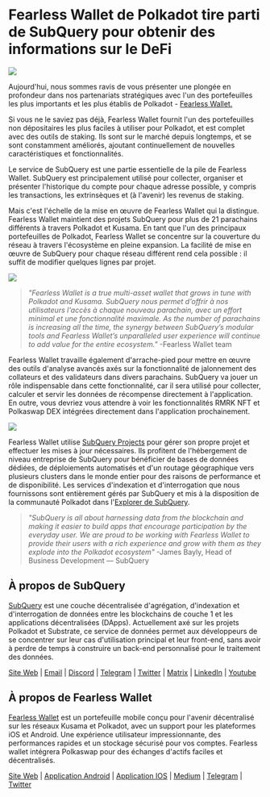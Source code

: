 # Fearless Wallet de Polkadot tire parti de SubQuery pour obtenir des informations sur le DeFi

![](https://miro.medium.com/max/1400/1*HcPJ-5hy6WZrLhkuL6P2BA.png)

Aujourd'hui, nous sommes ravis de vous présenter une plongée en profondeur dans nos partenariats stratégiques avec l'un des portefeuilles les plus importants et les plus établis de Polkadot - [Fearless Wallet.](https://fearlesswallet.io/)

Si vous ne le saviez pas déjà, Fearless Wallet fournit l'un des portefeuilles non dépositaires les plus faciles à utiliser pour Polkadot, et est complet avec des outils de staking. Ils sont sur le marché depuis longtemps, et se sont constamment améliorés, ajoutant continuellement de nouvelles caractéristiques et fonctionnalités.

Le service de SubQuery est une partie essentielle de la pile de Fearless Wallet. SubQuery est principalement utilisé pour collecter, organiser et présenter l'historique du compte pour chaque adresse possible, y compris les transactions, les extrinsèques et (à l'avenir) les revenus de staking.

Mais c'est l'échelle de la mise en œuvre de Fearless Wallet qui la distingue. Fearless Wallet maintient des projets SubQuery pour plus de 21 parachains différents à travers Polkadot et Kusama. En tant que l'un des principaux portefeuilles de Polkadot, Fearless Wallet se concentre sur la couverture du réseau à travers l'écosystème en pleine expansion. La facilité de mise en œuvre de SubQuery pour chaque réseau différent rend cela possible : il suffit de modifier quelques lignes par projet.

![](https://miro.medium.com/max/1400/1*5D3J7-_HC2tAP05oOlV5yw.png)

> _"Fearless Wallet is a true multi-asset wallet that grows in tune with Polkadot and Kusama. SubQuery nous permet d'offrir à nos utilisateurs l'accès à chaque nouveau parachain, avec un effort minimal et une fonctionnalité maximale. As the number of parachains is increasing all the time, the synergy between SubQuery’s modular tools and Fearless Wallet’s unparalleled user experience will continue to add value for the entire ecosystem."_ -Fearless Wallet team

Fearless Wallet travaille également d'arrache-pied pour mettre en œuvre des outils d'analyse avancés axés sur la fonctionnalité de jalonnement des collateurs et des validateurs dans divers parachains. SubQuery va jouer un rôle indispensable dans cette fonctionnalité, car il sera utilisé pour collecter, calculer et servir les données de récompense directement à l'application. En outre, vous devriez vous attendre à voir les fonctionnalités RMRK NFT et Polkaswap DEX intégrées directement dans l'application prochainement.

![](https://miro.medium.com/max/1400/1*3X7m4-m0NJ3xQ44UKZB7tw.png)

Fearless Wallet utilise [SubQuery Projects](https://project.subquery.network/) pour gérer son propre projet et effectuer les mises à jour nécessaires. Ils profitent de l'hébergement de niveau entreprise de SubQuery pour bénéficier de bases de données dédiées, de déploiements automatisés et d'un routage géographique vers plusieurs clusters dans le monde entier pour des raisons de performance et de disponibilité. Les services d'indexation et d'interrogation que nous fournissons sont entièrement gérés par SubQuery et mis à la disposition de la communauté Polkadot dans l'[Explorer de SubQuery](https://explorer.subquery.network/).

> _"SubQuery is all about harnessing data from the blockchain and making it easier to build apps that encourage participation by the everyday user. We are proud to be working with Fearless Wallet to provide their users with a rich experience and grow with them as they explode into the Polkadot ecosystem"_ -James Bayly, Head of Business Development — SubQuery

## À propos de SubQuery

[SubQuery](https://subquery.network/) est une couche décentralisée d'agrégation, d'indexation et d'interrogation de données entre les blockchains de couche 1 et les applications décentralisées (DApps). Actuellement axé sur les projets Polkadot et Substrate, ce service de données permet aux développeurs de se concentrer sur leur cas d'utilisation principal et leur front-end, sans avoir à perdre de temps à construire un back-end personnalisé pour le traitement des données.

[Site Web](https://subquery.network/) | [Email](hello@subquery.network) | [Discord](https://discord.com/invite/78zg8aBSMG) | [Telegram](https://t.me/subquerynetwork) | [Twitter](https://twitter.com/subquerynetwork) | [Matrix](https://matrix.to/#/#subquery:matrix.org) | [LinkedIn](https://www.linkedin.com/company/subquery) | [Youtube](https://www.youtube.com/channel/UCi1a6NUUjegcLHDFLr7CqLw)

## À propos de Fearless Wallet

[Fearless Wallet](https://fearlesswallet.io/) est un portefeuille mobile conçu pour l'avenir décentralisé sur les réseaux Kusama et Polkadot, avec un support pour les plateformes iOS et Android. Une expérience utilisateur impressionnante, des performances rapides et un stockage sécurisé pour vos comptes. Fearless wallet intégrera Polkaswap pour des échanges d'actifs faciles et décentralisés.

[Site Web](https://fearlesswallet.io/) | [Application Android](https://play.google.com/store/apps/details?id=jp.co.soramitsu.fearless) | [Application IOS](https://apps.apple.com/us/app/fearless-wallet/id1537251089) | [Medium](https://medium.com/fearlesswallet/) | [Telegram](https://t.me/fearlesswallet) | [Twitter](https://twitter.com/FearlessWallet)
